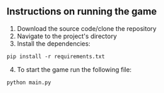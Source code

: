 ## Instructions on running the game

1. Download the source code/clone the repository
2. Navigate to the project's directory
3. Install the dependencies:
```
pip install -r requirements.txt
```
4. To start the game run the following file:
```
python main.py
```

